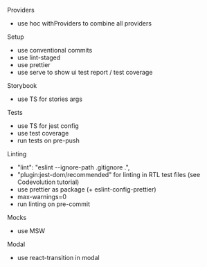 Providers

-   use hoc withProviders to combine all providers

Setup

-   use conventional commits
-   use lint-staged
-   use prettier
-   use serve to show ui test report / test coverage

Storybook

-   use TS for stories args

Tests

-   use TS for jest config
-   use test coverage
-   run tests on pre-push

Linting

-   "lint": "eslint --ignore-path .gitignore .",
-   "plugin:jest-dom/recommended" for linting in RTL test files (see Codevolution tutorial)
-   use prettier as package (+ eslint-config-prettier)
-   max-warnings=0
-   run linting on pre-commit

Mocks

-   use MSW

Modal

-   use react-transition in modal
